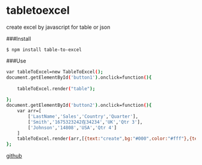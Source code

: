 # tabletoexcel
create excel by javascript for table or json



###Install

    $ npm install table-to-excel

###Use
```bash
var tableToExcel=new TableToExcel();
document.getElementById('button1').onclick=function(){
	
	tableToExcel.render("table");
	
};
document.getElementById('button2').onclick=function(){
	var arr=[
		['LastName','Sales','Country','Quarter'],
		['Smith','1675323242在34234','UK','Qtr 3'],
		['Johnson','14808','USA','Qtr 4']
	]
	tableToExcel.render(arr,[{text:"create",bg:"#000",color:"#fff"},{text:"createcreate",bg:"#ddd",color:"#fff"}]);
};
```
	

[github](https://github.com/ecofe/tabletoexcel)
